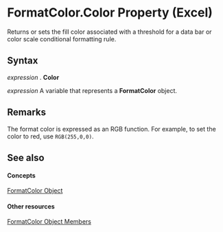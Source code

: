 
# FormatColor.Color Property (Excel)

Returns or sets the fill color associated with a threshold for a data bar or color scale conditional formatting rule.


## Syntax

 _expression_ . **Color**

 _expression_ A variable that represents a **FormatColor** object.


## Remarks

The format color is expressed as an RGB function. For example, to set the color to red, use  `RGB(255,0,0)`.


## See also


#### Concepts


[FormatColor Object](b7818b27-8790-ef52-c24e-8edbdcf979f2.md)
#### Other resources


[FormatColor Object Members](4e3d955c-f9da-e83a-70dc-8ce7efa81cfb.md)
